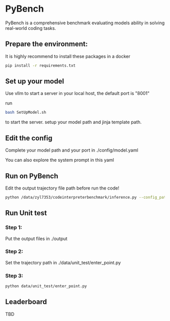 # PyBench
PyBench is a comprehensive benchmark evaluating models ability in solving real-world coding tasks.


## Prepare the environment:
It is highly recommend to install these packages in a docker
```bash
pip install -r requirements.txt
```

## Set up your model
Use vllm to start a server in your local host, the default port is "8001"

run
```bash
bash SetUpModel.sh 
```
to start the server.
setup your model path and jinja template path.  

## Edit the config
Complete your model path and your port in ./config/model.yaml  

You can also explore the system prompt in this yaml




## Run on PyBench
Edit the output trajectory file path before run the code!
```bash
python /data/zyl7353/codeinterpreterbenchmark/inference.py --config_path ./config/<your config>.yaml --task_path ./data/meta/task.json --output_path <your trajectory.jsonl path>

```

## Run Unit test
      
### Step 1:
Put the output files in ./output   


### Step 2:
Set the trajectory path in ./data/unit_test/enter_point.py

### Step 3:
```bash
python data/unit_test/enter_point.py 
```


## Leaderboard
TBD